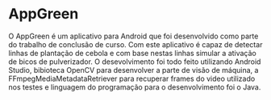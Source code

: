# AppGreen
O AppGreen é um aplicativo para Android que foi desenvolvido como parte do trabalho de conclusão de curso. Com este aplicativo é capaz de detectar linhas de plantação de cebola e com base nestas linhas simular a ativação de bicos de pulverizador.
O desevolvimento foi todo feito utilizando Android Studio, bibioteca OpenCV para desenvolver a parte de visão de máquina, a FFmpegMediaMetadataRetriever para recuperar frames do video utilizado nos testes e linguagem do programação para o desenvolvimento foi o Java.
